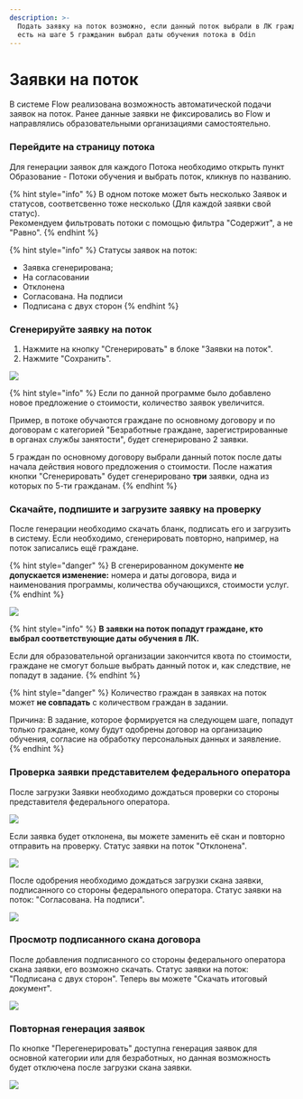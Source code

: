 ```yaml
---
description: >-
  Подать заявку на поток возможно, если данный поток выбрали в ЛК гражданина. То
  есть на шаге 5 гражданин выбрал даты обучения потока в Odin
---
```


# Заявки на поток

В системе Flow реализована возможность  автоматической подачи  заявок на поток. Ранее данные заявки не фиксировались во Flow и направлялись образовательными организациями самостоятельно. &#x20;

### Перейдите на страницу потока

Для генерации заявок для каждого Потока необходимо  открыть пункт Образование - Потоки обучения и выбрать поток, кликнув по названию.

{% hint style="info" %}
В одном потоке может быть несколько Заявок и статусов, соответсвенно тоже несколько (Для каждой заявки свой статус). \
Рекомендуем фильтровать потоки с помощью фильтра "Содержит", а не "Равно".
{% endhint %}

{% hint style="info" %}
Статусы заявок на поток:

* Заявка сгенерирована;
* На согласовании
* Отклонена
* Согласована. На подписи
* Подписана с двух сторон
{% endhint %}

### Сгенерируйте заявку на поток

1. Нажмите на кнопку "Сгенерировать" в блоке "Заявки на поток".
2. Нажмите "Сохранить".

![](<../.gitbook/assets/image (74).png>)

{% hint style="info" %}
Если по данной программе было добавлено новое предложение о стоимости, количество заявок увеличится. &#x20;

Пример, в потоке обучаются граждане по основному договору и по договорам с категорией "Безработные граждане, зарегистрированные в органах службы занятости", будет сгенерировано 2 заявки.&#x20;

5 граждан по основному договору выбрали данный поток после даты начала действия нового предложения о стоимости. После нажатия кнопки "Сгенерировать"  будет сгенерировано  **три** заявки, одна из которых по 5-ти гражданам.
{% endhint %}

### Скачайте, подпишите и загрузите заявку на проверку

После генерации необходимо скачать бланк, подписать его и загрузить в систему. Если необходимо, сгенерировать повторно, например, на поток записались ещё граждане.

{% hint style="danger" %}
В сгенерированном документе **не допускается изменение:** номера и даты договора, вида и наименования программы, количества обучающихся, стоимости услуг.
{% endhint %}

![](<../.gitbook/assets/image (65).png>)

{% hint style="info" %}
**В заявки на поток попадут граждане, кто выбрал  соответствующие даты обучения  в ЛК.**

Если для образовательной организации закончится квота по стоимости, граждане не смогут больше выбрать  данный поток и, как следствие, не попадут в задание.
{% endhint %}

{% hint style="danger" %}
Количество граждан в заявках на поток может **не совпадать** с количеством граждан в задании.&#x20;

Причина: В задание, которое формируется на следующем шаге, попадут только граждане, кому будут одобрены договор на организацию обучения, согласие на обработку персональных данных и  заявление.
{% endhint %}

### Проверка заявки представителем федерального оператора

После загрузки Заявки необходимо дождаться проверки  со стороны представителя федерального оператора.

![](<../.gitbook/assets/image (3) (1) (1).png>)

Если заявка будет отклонена, вы можете заменить её скан и повторно отправить на проверку. Статус заявки на поток "Отклонена".

![](<../.gitbook/assets/image (27).png>)

После одобрения необходимо дождаться загрузки скана заявки, подписанного со стороны федерального оператора. Статус заявки на поток: "Согласована. На подписи".

![](<../.gitbook/assets/image (25).png>)

### Просмотр подписанного скана договора

После добавления подписанного со стороны федерального оператора скана заявки, его возможно скачать. Статус заявки на поток: "Подписана с двух сторон".   Теперь вы можете "Скачать итоговый документ".

![](<../.gitbook/assets/image (29) (1).png>)

### Повторная генерация заявок

По кнопке "Перегенерировать" доступна генерация заявок для основной категории или для безработных, но данная возможность будет  отключена после загрузки скана заявки.&#x20;

![](<../.gitbook/assets/image (66).png>)
